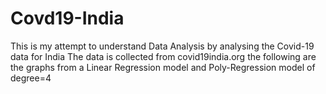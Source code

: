 # Covd19-India
This is my attempt to understand Data Analysis by analysing the Covid-19 data for India
The data is collected from covid19india.org
the following are the graphs from a Linear Regression model and Poly-Regression model of degree=4
